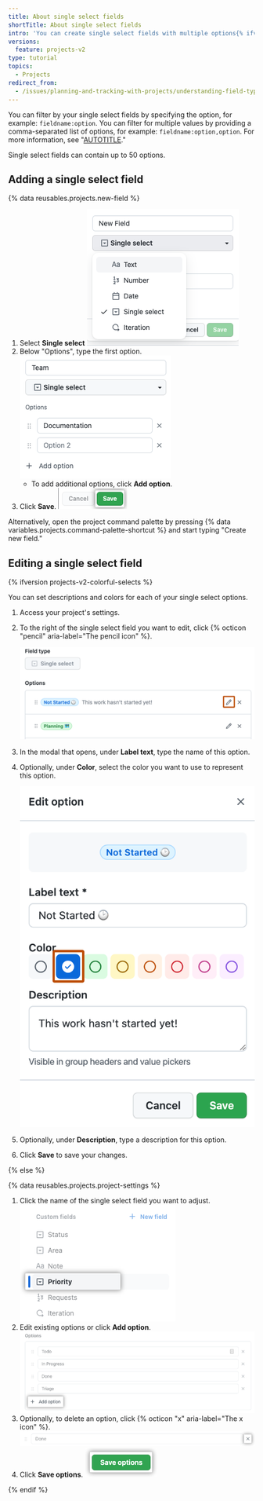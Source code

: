```yaml
---
title: About single select fields
shortTitle: About single select fields
intro: 'You can create single select fields with multiple options{% ifversion projects-v2-colorful-selects %}, each with a description and a color,{% endif %} that can be selected from a dropdown menu.'
versions:
  feature: projects-v2
type: tutorial
topics:
  - Projects
redirect_from:
  - /issues/planning-and-tracking-with-projects/understanding-field-types/about-single-select-fields
---
```


You can filter by your single select fields by specifying the option, for example: `fieldname:option`. You can filter for multiple values by providing a comma-separated list of options, for example: `fieldname:option,option`. For more information, see "[AUTOTITLE](/issues/planning-and-tracking-with-projects/customizing-views-in-your-project/filtering-projects)."

Single select fields can contain up to 50 options. 

## Adding a single select field

{% data reusables.projects.new-field %}
1. Select **Single select**
   ![Screenshot showing the single select option](/assets/images/help/projects-v2/new-field-single-select.png)
1. Below "Options", type the first option.
   ![Screenshot showing the single select option](/assets/images/help/projects-v2/single-select-create-with-options.png)
   - To add additional options, click **Add option**.
1. Click **Save**.
   ![Screenshot showing save button](/assets/images/help/projects-v2/new-field-save.png)

Alternatively, open the project command palette by pressing {% data variables.projects.command-palette-shortcut %} and start typing "Create new field."

## Editing a single select field

{% ifversion projects-v2-colorful-selects %}

You can set descriptions and colors for each of your single select options.

1. Access your project's settings.
1. To the right of the single select field you want to edit, click {% octicon "pencil" aria-label="The pencil icon" %}.
   
   ![Screenshot of the single select options. The pencil icon, by one of the options, is highlighted with an orange outline.](/assets/images/help/projects-v2/edit-single-select.png)
   
1. In the modal that opens, under **Label text**, type the name of this option.
1. Optionally, under **Color**, select the color you want to use to represent this option. 
   
   ![Screenshot of the modal for editing a single select option. The blue color option is highlighted with an orange outline.](/assets/images/help/projects-v2/edit-single-select-color.png)
   
1. Optionally, under **Description**, type a description for this option.
1. Click **Save** to save your changes.


{% else %}

{% data reusables.projects.project-settings %}
1. Click the name of the single select field you want to adjust.
   ![Screenshot showing an single select field](/assets/images/help/projects-v2/select-single-select.png)
1. Edit existing options or click **Add option**.
   ![Screenshot showing single select options](/assets/images/help/projects-v2/single-select-edit-options.png)
1. Optionally, to delete an option, click {% octicon "x" aria-label="The x icon" %}.
   ![Screenshot showing delete button](/assets/images/help/projects-v2/single-select-delete.png)
1. Click **Save options**.
   ![Screenshot showing save button](/assets/images/help/projects-v2/save-options.png)

{% endif %}

